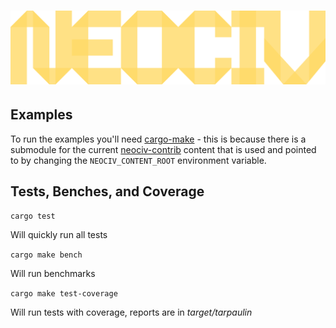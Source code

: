 # ![NEOCIV](https://raw.githubusercontent.com/neociv/neociv/master/logo.svg)

## Examples

To run the examples you'll need [cargo-make](https://sagiegurari.github.io/cargo-make/) - this is because there is a submodule for the current [neociv-contrib](https://github.com/neociv/neociv-contrib) content that is used and pointed to by changing the `NEOCIV_CONTENT_ROOT` environment variable.

## Tests, Benches, and Coverage

`cargo test`

Will quickly run all tests

`cargo make bench`

Will run benchmarks

`cargo make test-coverage`

Will run tests with coverage, reports are in *target/tarpaulin*
